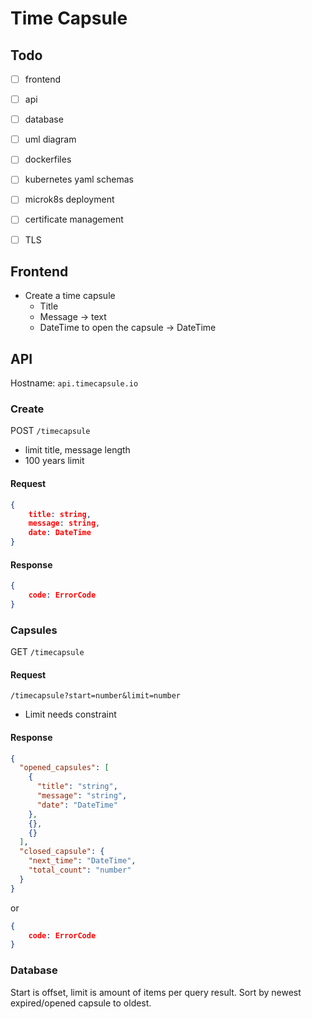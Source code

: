 # Time Capsule

## Todo
- [ ] frontend
- [ ] api
- [ ] database
- [ ] uml diagram
- [ ] dockerfiles
  
- [ ] kubernetes yaml schemas
- [ ] microk8s deployment
- [ ] certificate management
- [ ] TLS

## Frontend
- Create a time capsule
	- Title
	- Message -> text
	- DateTime to open the capsule -> DateTime
## API
Hostname: `api.timecapsule.io`
### Create
POST `/timecapsule`
- limit title, message length
- 100 years limit
#### Request
```json
{
	title: string,
	message: string,
	date: DateTime
}
```
#### Response
```json
{
	code: ErrorCode
}
```
### Capsules
GET `/timecapsule`
#### Request
`/timecapsule?start=number&limit=number`
- Limit needs constraint
#### Response
```json
{
  "opened_capsules": [
    {
      "title": "string",
      "message": "string",
      "date": "DateTime"
    },
    {},
    {}
  ],
  "closed_capsule": {
    "next_time": "DateTime",
    "total_count": "number"
  }
}
```
or
```json
{
	code: ErrorCode
}
```
### Database
Start is offset, limit is amount of items per query result. Sort by newest expired/opened capsule to oldest.
